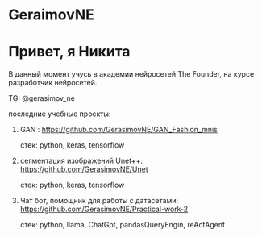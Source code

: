 # GeraimovNE
# Привет, я Никита

В данный момент учусь в академии нейросетей The Founder, на курсе разработчик нейросетей.

TG: @gerasimov_ne

последние учебные проекты:
1. GAN : https://github.com/GerasimovNE/GAN_Fashion_mnis

   стек: python, keras, tensorflow
3. сегментация изображений Unet++: https://github.com/GerasimovNE/Unet

   стек: python, keras, tensorflow
5. Чат бот, помощник для работы с датасетами: https://github.com/GerasimovNE/Practical-work-2

   стек: python, llama, ChatGpt, pandasQueryEngin, reActAgent  

